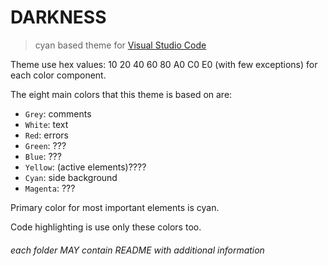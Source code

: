 # DARKNESS

> cyan based theme for [Visual Studio Code](https://code.visualstudio.com/)

Theme use hex values: 10 20 40 60 80 A0 C0 E0 (with few exceptions)
for each color component.

The eight main colors that this theme is based on are:
- `Grey`: comments
- `White`: text
- `Red`: errors
- `Green`: ???
- `Blue`: ???
- `Yellow`: (active elements)????
- `Cyan`: side background
- `Magenta`: ???

Primary color for most important elements is cyan.

Code highlighting is use only these colors too.

###### each folder MAY contain README with additional information
